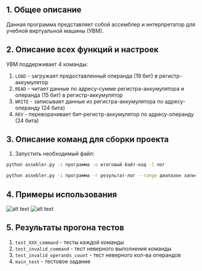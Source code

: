 ## 1. Общее описание
Данная программа представляет собой ассемблер и интерпретатор для учебной виртуальной машины (УВМ).

## 2. Описание всех функций и настроек
УВМ поддерживает 4 команды:
1. `LOAD` - загружает предоставленный операнда (19 бит) в регистр-аккумулятор
2. `READ` - читает данные по адресу-сумме регистра-аккумулятора  и операнда (15 бит) в регистр-аккумулятор
3. `WRITE` - записывает данные из регистра-аккумулятора по адресу-операнду (24 бита)
4. `REV` - переворачивает бит-регистр-аккумулятор по адресу-операнду (24 бита)

## 3. Описание команд для сборки проекта
1. Запустить необходимый файл:
```bash
python assebler.py -i программа -o итоговый байт-код -l лог
```
```bash
python assebler.py -i программа -r результат-лог --range диапазон записываемых в лог адресов
```

## 4. Примеры использования
![alt text](https://i.imgur.com/475hg7c.png)
![alt text](https://i.imgur.com/07qG54S.png)

## 5. Результаты прогона тестов
1. `test_XXX_command` - тесты каждой команды
2. `test_invalid_command` - тест неверного выполнения команды
3. `test_invalid_operands_count` - тест неверного кол-ва операндов
4. `main_test` - тестовое задание